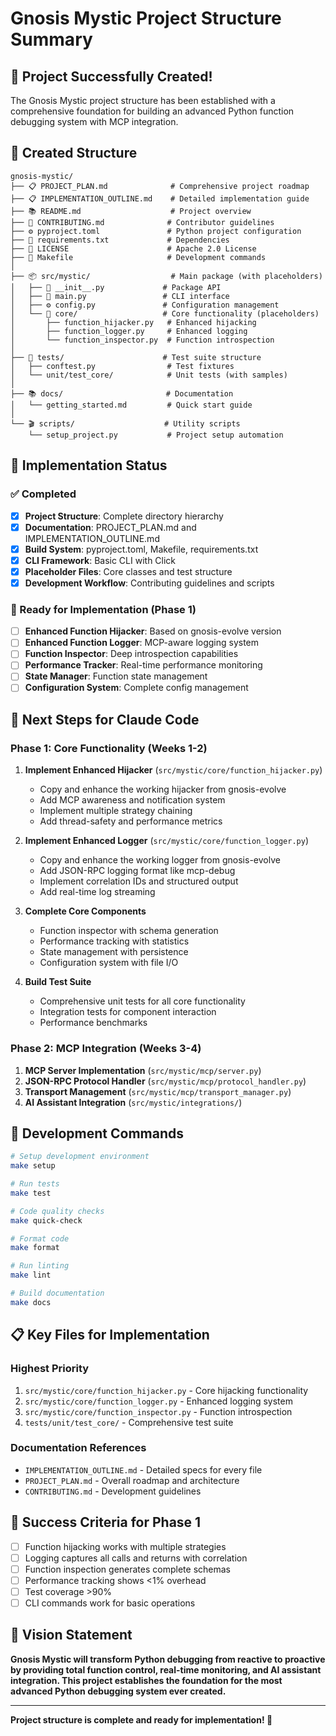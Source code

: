 # Gnosis Mystic Project Structure Summary

## 🎯 Project Successfully Created!

The Gnosis Mystic project structure has been established with a comprehensive foundation for building an advanced Python function debugging system with MCP integration.

## 📁 Created Structure

```
gnosis-mystic/
├── 📋 PROJECT_PLAN.md              # Comprehensive project roadmap
├── 📋 IMPLEMENTATION_OUTLINE.md    # Detailed implementation guide  
├── 📚 README.md                    # Project overview
├── 🤝 CONTRIBUTING.md              # Contributor guidelines
├── ⚙️ pyproject.toml               # Python project configuration
├── 🔧 requirements.txt             # Dependencies
├── 📄 LICENSE                      # Apache 2.0 License
├── 🔨 Makefile                     # Development commands
│
├── 📦 src/mystic/                  # Main package (with placeholders)
│   ├── 🐍 __init__.py             # Package API
│   ├── 🎯 main.py                 # CLI interface
│   ├── ⚙️ config.py               # Configuration management
│   └── 🔧 core/                   # Core functionality (placeholders)
│       ├── function_hijacker.py   # Enhanced hijacking
│       ├── function_logger.py     # Enhanced logging  
│       └── function_inspector.py  # Function introspection
│
├── 🧪 tests/                      # Test suite structure
│   ├── conftest.py                # Test fixtures
│   └── unit/test_core/            # Unit tests (with samples)
│
├── 📚 docs/                       # Documentation
│   └── getting_started.md         # Quick start guide
│
└── 🎬 scripts/                    # Utility scripts
    └── setup_project.py           # Project setup automation
```

## 🚀 Implementation Status

### ✅ Completed
- [x] **Project Structure**: Complete directory hierarchy
- [x] **Documentation**: PROJECT_PLAN.md and IMPLEMENTATION_OUTLINE.md
- [x] **Build System**: pyproject.toml, Makefile, requirements.txt
- [x] **CLI Framework**: Basic CLI with Click
- [x] **Placeholder Files**: Core classes and test structure
- [x] **Development Workflow**: Contributing guidelines and scripts

### 🔄 Ready for Implementation (Phase 1)
- [ ] **Enhanced Function Hijacker**: Based on gnosis-evolve version
- [ ] **Enhanced Function Logger**: MCP-aware logging system
- [ ] **Function Inspector**: Deep introspection capabilities
- [ ] **Performance Tracker**: Real-time performance monitoring
- [ ] **State Manager**: Function state management
- [ ] **Configuration System**: Complete config management

## 🎯 Next Steps for Claude Code

### Phase 1: Core Functionality (Weeks 1-2)
1. **Implement Enhanced Hijacker** (`src/mystic/core/function_hijacker.py`)
   - Copy and enhance the working hijacker from gnosis-evolve
   - Add MCP awareness and notification system
   - Implement multiple strategy chaining
   - Add thread-safety and performance metrics

2. **Implement Enhanced Logger** (`src/mystic/core/function_logger.py`) 
   - Copy and enhance the working logger from gnosis-evolve
   - Add JSON-RPC logging format like mcp-debug
   - Implement correlation IDs and structured output
   - Add real-time log streaming

3. **Complete Core Components**
   - Function inspector with schema generation
   - Performance tracking with statistics
   - State management with persistence
   - Configuration system with file I/O

4. **Build Test Suite**
   - Comprehensive unit tests for all core functionality
   - Integration tests for component interaction
   - Performance benchmarks

### Phase 2: MCP Integration (Weeks 3-4)
1. **MCP Server Implementation** (`src/mystic/mcp/server.py`)
2. **JSON-RPC Protocol Handler** (`src/mystic/mcp/protocol_handler.py`)
3. **Transport Management** (`src/mystic/mcp/transport_manager.py`)
4. **AI Assistant Integration** (`src/mystic/integrations/`)

## 🔧 Development Commands

```bash
# Setup development environment
make setup

# Run tests
make test

# Code quality checks  
make quick-check

# Format code
make format

# Run linting
make lint

# Build documentation
make docs
```

## 📋 Key Files for Implementation

### Highest Priority
1. `src/mystic/core/function_hijacker.py` - Core hijacking functionality
2. `src/mystic/core/function_logger.py` - Enhanced logging system  
3. `src/mystic/core/function_inspector.py` - Function introspection
4. `tests/unit/test_core/` - Comprehensive test suite

### Documentation References
- `IMPLEMENTATION_OUTLINE.md` - Detailed specs for every file
- `PROJECT_PLAN.md` - Overall roadmap and architecture
- `CONTRIBUTING.md` - Development guidelines

## 🎯 Success Criteria for Phase 1

- [ ] Function hijacking works with multiple strategies
- [ ] Logging captures all calls and returns with correlation
- [ ] Function inspection generates complete schemas
- [ ] Performance tracking shows <1% overhead
- [ ] Test coverage >90%
- [ ] CLI commands work for basic operations

## 🔮 Vision Statement

**Gnosis Mystic will transform Python debugging from reactive to proactive by providing total function control, real-time monitoring, and AI assistant integration. This project establishes the foundation for the most advanced Python debugging system ever created.**

---

**Project structure is complete and ready for implementation! 🚀**